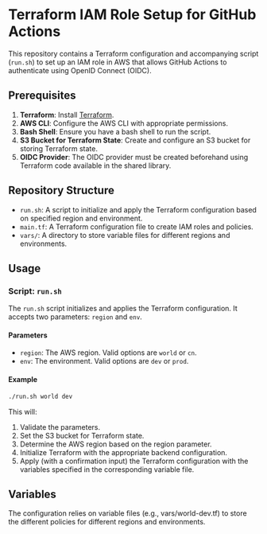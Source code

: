 # Terraform IAM Role Setup for GitHub Actions

This repository contains a Terraform configuration and accompanying script (`run.sh`) to set up an IAM role in AWS that allows GitHub Actions to authenticate using OpenID Connect (OIDC).

## Prerequisites

1. **Terraform**: Install [Terraform](https://www.terraform.io/downloads.html).
2. **AWS CLI**: Configure the AWS CLI with appropriate permissions.
3. **Bash Shell**: Ensure you have a bash shell to run the script.
4. **S3 Bucket for Terraform State**: Create and configure an S3 bucket for storing Terraform state.
5. **OIDC Provider**: The OIDC provider must be created beforehand using Terraform code available in the shared library.

## Repository Structure

- `run.sh`: A script to initialize and apply the Terraform configuration based on specified region and environment.
- `main.tf`: A Terraform configuration file to create IAM roles and policies.
- `vars/`: A directory to store variable files for different regions and environments.

## Usage

### Script: `run.sh`

The `run.sh` script initializes and applies the Terraform configuration. It accepts two parameters: `region` and `env`.

#### Parameters

- `region`: The AWS region. Valid options are `world` or `cn`.
- `env`: The environment. Valid options are `dev` or `prod`.

#### Example

```bash
./run.sh world dev
```

This will:

1. Validate the parameters.
2. Set the S3 bucket for Terraform state.
3. Determine the AWS region based on the region parameter.
4. Initialize Terraform with the appropriate backend configuration.
5. Apply (with a confirmation input) the Terraform configuration with the variables specified in the corresponding variable file.
    
## Variables
The configuration relies on variable files (e.g., vars/world-dev.tf) to store the different policies for different regions and environments.